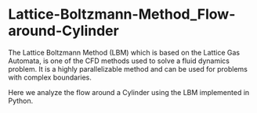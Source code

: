 # Lattice-Boltzmann-Method_Flow-around-Cylinder

The Lattice Boltzmann Method (LBM) which is based on the Lattice Gas Automata, is one of the CFD methods used to solve a fluid dynamics problem. It is a highly parallelizable method and can be used for problems with complex boundaries.

Here we analyze the flow around a Cylinder using the LBM implemented in Python.
